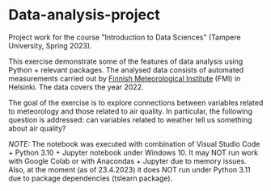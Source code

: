 # Data-analysis-project
Project work for the course "Introduction to Data Sciences" (Tampere University, Spring 2023).
<p> This exercise demonstrate some of the features of data analysis using Python + relevant packages. The analysed data consists of automated measurements carried out by <a href="https://en.ilmatieteenlaitos.fi/">Finnish Meteorological Institute</a> (FMI) in Helsinki. The data covers the year 2022.</p>
<p> The goal of the exercise is to explore connections between variables related to meteorology and those related to air quality. In particular, the following question is addressed: can variables related to weather tell us something about air quality? <p>

*NOTE:*  The notebook was executed with combination of Visual Studio Code + Python 3.10 + Jupyter notebook under Windows 10.
It may NOT run work with Google Colab or with Anacondas + Jupyter due to memory issues.
Also, at the moment (as of 23.4.2023) it does NOT run under Python 3.11 due to package dependencies (tslearn package).   
